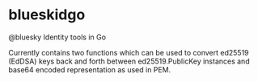 # blueskidgo

@bluesky Identity tools in Go

Currently contains two functions
which can be used to convert ed25519 (EdDSA) keys back and
forth between ed25519.PublicKey instances and base64
encoded representation as used in PEM.
